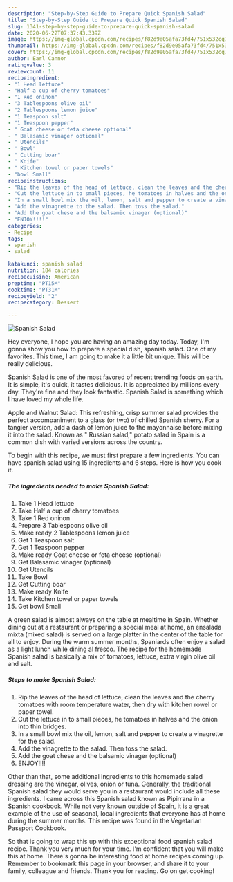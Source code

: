 ```yaml
---
description: "Step-by-Step Guide to Prepare Quick Spanish Salad"
title: "Step-by-Step Guide to Prepare Quick Spanish Salad"
slug: 1341-step-by-step-guide-to-prepare-quick-spanish-salad
date: 2020-06-22T07:37:43.339Z
image: https://img-global.cpcdn.com/recipes/f82d9e05afa73fd4/751x532cq70/spanish-salad-recipe-main-photo.jpg
thumbnail: https://img-global.cpcdn.com/recipes/f82d9e05afa73fd4/751x532cq70/spanish-salad-recipe-main-photo.jpg
cover: https://img-global.cpcdn.com/recipes/f82d9e05afa73fd4/751x532cq70/spanish-salad-recipe-main-photo.jpg
author: Earl Cannon
ratingvalue: 3
reviewcount: 11
recipeingredient:
- "1 Head lettuce"
- "Half a cup of cherry tomatoes"
- "1 Red oninon"
- "3 Tablespoons olive oil"
- "2 Tablespoons lemon juice"
- "1 Teaspoon salt"
- "1 Teaspoon pepper"
- " Goat cheese or feta cheese optional"
- " Balasamic vinager optional"
- " Utencils"
- " Bowl"
- " Cutting boar"
- " Knife"
- " Kitchen towel or paper towels"
- "bowl Small"
recipeinstructions:
- "Rip the leaves of the head of lettuce, clean the leaves and the cherry tomatoes with room temperature water, then dry with kitchen rowel or paper towel."
- "Cut the lettuce in to small pieces, he tomatoes in halves and the onion into thin bridges."
- "In a small bowl mix the oil, lemon, salt and pepper to create a vinagrette for the salad."
- "Add the vinagrette to the salad. Then toss the salad."
- "Add the goat chese and the balsamic vinager (optional)"
- "ENJOY!!!!"
categories:
- Recipe
tags:
- spanish
- salad

katakunci: spanish salad 
nutrition: 184 calories
recipecuisine: American
preptime: "PT15M"
cooktime: "PT31M"
recipeyield: "2"
recipecategory: Dessert

---
```



![Spanish Salad](https://img-global.cpcdn.com/recipes/f82d9e05afa73fd4/751x532cq70/spanish-salad-recipe-main-photo.jpg)

Hey everyone, I hope you are having an amazing day today. Today, I'm gonna show you how to prepare a special dish, spanish salad. One of my favorites. This time, I am going to make it a little bit unique. This will be really delicious.

Spanish Salad is one of the most favored of recent trending foods on earth. It is simple, it's quick, it tastes delicious. It is appreciated by millions every day. They're fine and they look fantastic. Spanish Salad is something which I have loved my whole life.

Apple and Walnut Salad: This refreshing, crisp summer salad provides the perfect accompaniment to a glass (or two) of chilled Spanish sherry. For a tangier version, add a dash of lemon juice to the mayonnaise before mixing it into the salad. Known as &#34; Russian salad,&#34; potato salad in Spain is a common dish with varied versions across the country.


To begin with this recipe, we must first prepare a few ingredients. You can have spanish salad using 15 ingredients and 6 steps. Here is how you cook it.

<!--inarticleads1-->

##### The ingredients needed to make Spanish Salad:

1. Take 1 Head lettuce
1. Take Half a cup of cherry tomatoes
1. Take 1 Red oninon
1. Prepare 3 Tablespoons olive oil
1. Make ready 2 Tablespoons lemon juice
1. Get 1 Teaspoon salt
1. Get 1 Teaspoon pepper
1. Make ready  Goat cheese or feta cheese (optional)
1. Get  Balasamic vinager (optional)
1. Get  Utencils
1. Take  Bowl
1. Get  Cutting boar
1. Make ready  Knife
1. Take  Kitchen towel or paper towels
1. Get bowl Small


A green salad is almost always on the table at mealtime in Spain. Whether dining out at a restaurant or preparing a special meal at home, an ensalada mixta (mixed salad) is served on a large platter in the center of the table for all to enjoy. During the warm summer months, Spaniards often enjoy a salad as a light lunch while dining al fresco. The recipe for the homemade Spanish salad is basically a mix of tomatoes, lettuce, extra virgin olive oil and salt. 

<!--inarticleads2-->

##### Steps to make Spanish Salad:

1. Rip the leaves of the head of lettuce, clean the leaves and the cherry tomatoes with room temperature water, then dry with kitchen rowel or paper towel.
1. Cut the lettuce in to small pieces, he tomatoes in halves and the onion into thin bridges.
1. In a small bowl mix the oil, lemon, salt and pepper to create a vinagrette for the salad.
1. Add the vinagrette to the salad. Then toss the salad.
1. Add the goat chese and the balsamic vinager (optional)
1. ENJOY!!!!


Other than that, some additional ingredients to this homemade salad dressing are the vinegar, olives, onion or tuna. Generally, the traditional Spanish salad they would serve you in a restaurant would include all these ingredients. I came across this Spanish salad known as Pipirrana in a Spanish cookbook. While not very known outside of Spain, it is a great example of the use of seasonal, local ingredients that everyone has at home during the summer months. This recipe was found in the Vegetarian Passport Cookbook. 

So that is going to wrap this up with this exceptional food spanish salad recipe. Thank you very much for your time. I'm confident that you will make this at home. There's gonna be interesting food at home recipes coming up. Remember to bookmark this page in your browser, and share it to your family, colleague and friends. Thank you for reading. Go on get cooking!
